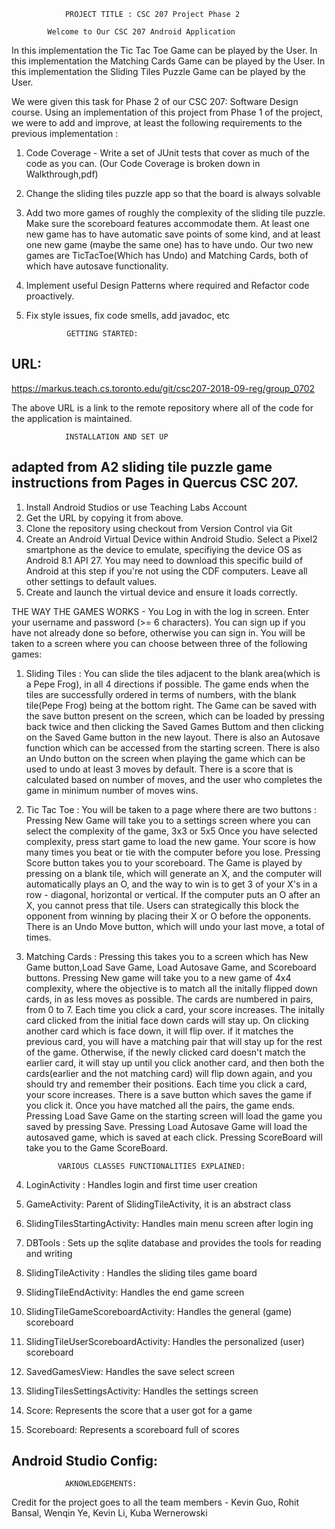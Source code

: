 
                PROJECT TITLE : CSC 207 Project Phase 2

            Welcome to Our CSC 207 Android Application

In this implementation the Tic Tac Toe Game can be played by the User.
In this implementation the Matching Cards Game can be played by the User.
In this implementation the Sliding Tiles Puzzle Game can be played by the User.

We were given this task for Phase 2 of our CSC 207: Software Design course.
Using an implementation of this project from Phase 1 of the project, we were to add and improve, at least the following requirements
to the previous implementation :

1. Code Coverage - Write a set of JUnit tests that cover as much of the code as you can.
(Our Code Coverage is broken down in Walkthrough,pdf)

2. Change the sliding tiles puzzle app so that the board is always solvable

3. Add two more games of roughly the complexity of the sliding tile puzzle. Make sure the scoreboard features accommodate them.
At least one new game has to have automatic save points of some kind, and at least one new game (maybe the same one) has to have undo.
Our two new games are TicTacToe(Which has Undo) and Matching Cards, both of which have autosave functionality.

4. Implement useful Design Patterns where required and Refactor code proactively.

5. Fix style issues, fix code smells, add javadoc, etc


                GETTING STARTED:
## URL:
https://markus.teach.cs.toronto.edu/git/csc207-2018-09-reg/group_0702

The above URL is a link to the remote repository where all of the code for the application is maintained.

                INSTALLATION AND SET UP
##  adapted from A2 sliding tile puzzle game instructions from Pages in Quercus CSC 207.

1. Install Android Studios or use Teaching Labs Account
2. Get the URL by copying it from above.
3. Clone the repository using checkout from Version Control via Git
4. Create an Android Virtual Device within Android Studio. Select a Pixel2 smartphone as the device to emulate, specifiying
   the device OS as Android 8.1 API 27. You may need to download this specific build of Android at this step if you're not
   using the CDF computers. Leave all other settings to default values.
5. Create and launch the virtual device and ensure it loads correctly.

THE WAY THE GAMES WORKS -
    You Log in with the log in screen. Enter your username and password (>= 6 characters).
    You can sign up if you have not already done so before, otherwise you can sign in.
    You will be taken to a screen where you can choose between three of the following games:

1. Sliding Tiles :
     You can slide the tiles adjacent to the blank area(which is a Pepe Frog), in all 4 directions if possible.
     The game ends when the tiles are successfully ordered in terms of numbers, with the blank tile(Pepe Frog)
     being at the bottom right. The Game can be saved with the save button present on the screen,
     which can be loaded by pressing back twice and then clicking the Saved Games Buttom and then
     clicking on the Saved Game button in the new layout. There is also an Autosave function which can be accessed from the starting screen.
     There is also an Undo button on the screen when playing the game which can be used to undo at least 3 moves by default.
     There is a score that is calculated based on number of moves, and the user who completes the game in minimum number of moves wins.

2. Tic Tac Toe :
     You will be taken to a page where there are two buttons :
     Pressing New Game will take you to a settings screen where you can select the complexity of the game, 3x3 or 5x5
     Once you have selected complexity, press start game to load the new game.
     Your score is how many times you beat or tie with the computer before you lose.
     Pressing Score button takes you to your scoreboard.
     The Game is played by pressing on a blank tile, which will generate an X, and the computer will automatically plays an O,
     and the way to win is to get 3 of your X's in a row - diagonal, horizontal or vertical. If the computer puts an O after an X,
     you cannot press that tile. Users can strategically this block the opponent from winning by placing their X or O before the opponents.
     There is an Undo Move button, which will undo your last move, a total of times.

3. Matching Cards :
     Pressing this takes you to a screen which has New Game button,Load Save Game, Load Autosave Game, and Scoreboard buttons.
     Pressing New game will take you to a new game of 4x4 complexity, where the objective is to
     match all the initally flipped down cards, in as less moves as possible.
     The cards are numbered in pairs, from 0 to 7.
     Each time you click a card, your score increases.
     The initally card clicked from the initial face down cards will stay up.
     On clicking another card which is face down, it will flip over. if it matches the previous card, you will have a matching pair
     that will stay up for the rest of the game.
     Otherwise, if the newly clicked card doesn't match the earlier card, it will stay up until you click
     another card, and then both the cards(earlier and the not matching card) will flip down again,
     and you should try and remember their positions.
     Each time you click a card, your score increases.
     There is a save button which saves the game if you click it.
     Once you have matched all the pairs, the game ends.
     Pressing Load Save Game on the starting screen will load the game you saved by pressing Save.
     Pressing Load Autosave Game will load the autosaved game, which is saved at each click.
     Pressing ScoreBoard will take you to the Game ScoreBoard.

              VARIOUS CLASSES FUNCTIONALITIES EXPLAINED:
1. LoginActivity : Handles login and first time user creation
2. GameActivity: Parent of SlidingTileActivity, it is an abstract class
3. SlidingTilesStartingActivity: Handles main menu screen after login ing
4. DBTools : Sets up the sqlite database and provides the tools for reading and writing
5. SlidingTileActivity : Handles the sliding tiles game board
6. SlidingTileEndActivity: Handles the end game screen
7. SlidingTileGameScoreboardActivity: Handles the general (game) scoreboard
8. SlidingTileUserScoreboardActivity: Handles the personalized (user) scoreboard
9. SavedGamesView: Handles the save select screen
10. SlidingTilesSettingsActivity: Handles the settings screen
11. Score: Represents the score that a user got for a game
12. Scoreboard: Represents a scoreboard full of scores

## Android Studio Config:

                AKNOWLEDGEMENTS:
Credit for the project goes to all the team members - Kevin Guo, Rohit Bansal, Wenqin Ye, Kevin Li, Kuba Wernerowski









